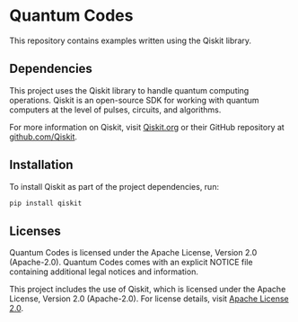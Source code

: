 # Quantum Codes
This repository contains examples written using the Qiskit library. 

## Dependencies

This project uses the Qiskit library to handle quantum computing operations. Qiskit is an open-source SDK for working with quantum computers at the level of pulses, circuits, and algorithms.

For more information on Qiskit, visit [Qiskit.org](https://qiskit.org/) or their GitHub repository at [github.com/Qiskit](https://github.com/Qiskit/qiskit).

## Installation

To install Qiskit as part of the project dependencies, run:
```bash
pip install qiskit
```

## Licenses
Quantum Codes is licensed under the Apache License, Version 2.0 (Apache-2.0). Quantum Codes comes with an explicit NOTICE file containing additional legal notices and information.

This project includes the use of Qiskit, which is licensed under the Apache License, Version 2.0 (Apache-2.0). For license details, visit [Apache License 2.0](http://www.apache.org/licenses/LICENSE-2.0).
